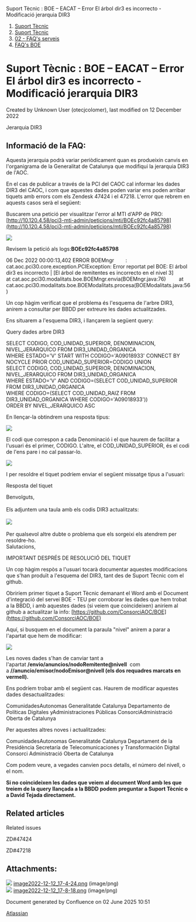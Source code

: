 Suport Tècnic : BOE – EACAT – Error El árbol dir3 es incorrecto - Modificació jerarquia DIR3  

1.  [Suport Tècnic](index.md)
2.  [Suport Tècnic](13893782.md)
3.  [02 - FAQ's serveis](26313393.md)
4.  [FAQ's BOE](28705545.md)

Suport Tècnic : BOE – EACAT – Error El árbol dir3 es incorrecto - Modificació jerarquia DIR3
============================================================================================

Created by Unknown User (otecjcolomer), last modified on 12 December 2022

Jerarquia DIR3

Informació de la FAQ:
---------------------

Aquesta jerarquia podrà variar periòdicament quan es produeixin canvis en l'organigrama de la Generalitat de Catalunya que modifiqui la jerarquia DIR3 de l'AOC.

  

En el cas de publicar a través de la PCI del CAOC cal informar les dades DIR3 del CAOC, i com que aquestes dades poden variar ens poden arribar tiquets amb errors com els Zendesk 47424 i el 47218. L'error que rebrem en aquests casos serà el següent:

Buscarem una petició per visualitzar l'error al MTI d'APP de PRO:  
[http://10.120.4.58/pci3-mti-admin/peticions/mti/BOEc92fc4a85798](http://10.120.4.58/pci3-mti-admin/peticions/mti/BOEc92fc4a85798)  
  
![](https://aoccat.zendesk.com/attachments/token/Wv6i5AGSffwr1SkS21X2zlrEK/?name=image.png)  
  
Revisem la petició als logs:**BOEc92fc4a85798**  
  

06 Dec 2022 00:00:13,402 ERROR BOEMngr        : cat.aoc.pci30.core.exception.PCIException: Error reportat pel BOE: El árbol dir3 es incorrecto | \[El árbol de remitentes es incorrecto en el nivel 3\]
        at cat.aoc.pci30.modalitats.boe.BOEMngr.envia(BOEMngr.java:76)
        at cat.aoc.pci30.modalitats.boe.BOEModalitats.procesa(BOEModalitats.java:56)

Un cop hàgim verificat que el problema és l'esquema de l'arbre DIR3, anirem a consultar per BBDD per extreure les dades actualitzades.

Ens situarem a l'esquema DIR3, i llançarem la següent query:

Query dades arbre DIR3

SELECT CODIGO, COD\_UNIDAD\_SUPERIOR, DENOMINACION, NIVEL\_JERARQUICO FROM DIR3\_UNIDAD\_ORGANICA  
WHERE ESTADO='V' START WITH CODIGO='A09018933' CONNECT BY NOCYCLE PRIOR COD\_UNIDAD\_SUPERIOR=CODIGO UNION  
SELECT CODIGO, COD\_UNIDAD\_SUPERIOR, DENOMINACION, NIVEL\_JERARQUICO FROM DIR3\_UNIDAD\_ORGANICA  
WHERE ESTADO='V' AND CODIGO=(SELECT COD\_UNIDAD\_SUPERIOR FROM DIR3\_UNIDAD\_ORGANICA  
WHERE CODIGO=(SELECT COD\_UNIDAD\_RAIZ FROM DIR3\_UNIDAD\_ORGANICA WHERE CODIGO='A09018933'))  
ORDER BY NIVEL\_JERARQUICO ASC

En llençar-la obtindrem una resposta tipus:

![](attachments/81855163/81855164.png)

El codi que correspon a cada Denominació i el que haurem de facilitar a l'usuari és el primer, CODIGO. L'altre, el COD\_UNIDAD\_SUPERIOR, és el codi de l'ens pare i no cal passar-lo.

![](attachments/81855163/81855165.png)

  

  

I per resoldre el tiquet podríem enviar el següent missatge tipus a l'usuari:

  

Resposta del tiquet

Benvolguts,  
   
Els adjuntem una taula amb els codis DIR3 actualitzats:  
   
![](https://aoccat.zendesk.com/attachments/token/9lWcVTChCpvZiMg0aM8XAPssV/?name=image.png)  
   
Per qualsevol altre dubte o problema que els sorgeixi els atendrem per resoldre-ho.  
Salutacions,

  

  

  

IMPORTANT DESPRÉS DE RESOLUCIÓ DEL TIQUET

Un cop hàgim respòs a l'usuari tocarà documentar aquestes modificacions que s'han produït a l'esquema del DIR3, tant des de Suport Tècnic com el github.

Obriríem primer tiquet a Suport Tècnic demanant el Word amb el Document d'integració del servei BOE - TEU per corroborar les dades que hem trobat a la BBDD, i amb aquestes dades (si veiem que coincideixen) aniríem al github a actualitzar la info: [https://github.com/ConsorciAOC/BOE](https://github.com/ConsorciAOC/BOE)

Aquí, si busquem en el document la paraula "nivel" anirem a parar a l'apartat que hem de modificar:

![](https://contacte.aoc.cat/secure/attachment/88938/88938_image-2022-12-07-13-55-10-228.png)

  

Les noves dades s'han de canviar tant a l'apartat **/envio/anuncios/nodoRemitente@nivell**  com a **//anuncio/emisor/nodoEmisor@nivell (els dos requadres marcats en vermell).**

Ens podríem trobar amb el següent cas. Haurem de modificar aquestes dades desactualitzades:

  

<remitente>
 <nodoRemitente nivel="1" idDir3="A99999999"\>ComunidadesAutonomas</nodoRemitente> 
 <nodoRemitente nivel="2" idDir3="A09002970"\>Generalitatde Catalunya</nodoRemitente> 
 <nodoRemitente nivel="3" idDir3="A09018799"\>Departamento de Políticas Digitales yAdministraciones Públicas</nodoRemitente> 
 <nodoRemitente nivel="4" idDir3="A09018933"\>ConsorciAdministració Oberta de Catalunya</nodoRemitente>
</remitente>

  

Per aquestes altres noves i actualitzades: 

  

<remitente>
 <nodoRemitente nivel="0" idDir3="A99999999"\>ComunidadesAutonomas</nodoRemitente> 
 <nodoRemitente nivel="1" idDir3="A09002970"\>Generalitatde Catalunya</nodoRemitente> 
 <nodoRemitente nivel="2" idDir3="A09002971"\>Departament de la Presidència</nodoRemitente> 
 <nodoRemitente nivel="3" idDir3="A09041912"\>Secretaría de Telecomunicaciones y Transformación Digital</nodoRemitente> 
 <nodoRemitente nivel="4" idDir3="A09018933"\>Consorci Administració Oberta de Catalunya</nodoRemitente>
</remitente>

  

Com podem veure, a vegades canvien pocs detalls, el número del nivell, o el nom. 

  

**Si no coincideixen les dades que veiem al document Word amb les que treiem de la query llançada a la BBDD podem preguntar a Suport Tècnic o a David Tejada directament.**

Related articles
----------------

  

Related issues

ZD#47424

ZD#47218

Attachments:
------------

![](images/icons/bullet_blue.gif) [image2022-12-12\_17-4-24.png](attachments/81855163/81855164.png) (image/png)  
![](images/icons/bullet_blue.gif) [image2022-12-12\_17-8-18.png](attachments/81855163/81855165.png) (image/png)  

Document generated by Confluence on 02 June 2025 10:51

[Atlassian](http://www.atlassian.com/)